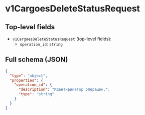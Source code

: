 # v1CargoesDeleteStatusRequest

## Top-level fields
- `v1CargoesDeleteStatusRequest` (top-level fields):
  - `operation_id`: `string`

## Full schema (JSON)
```json
{
  "type": "object",
  "properties": {
    "operation_id": {
      "description": "Идентификатор операции.",
      "type": "string"
    }
  }
}
```
